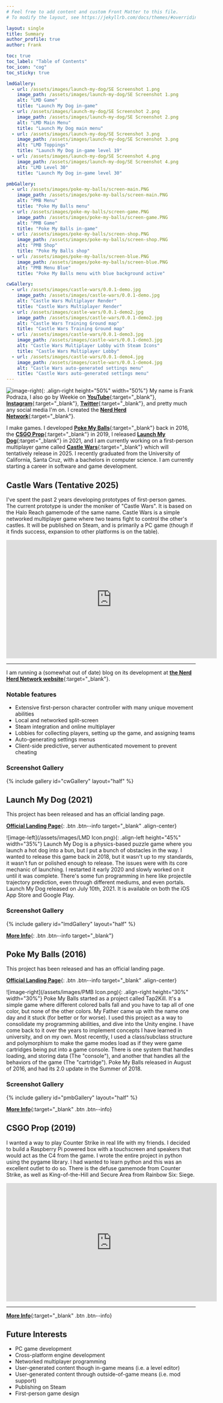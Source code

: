 ```yaml
---
# Feel free to add content and custom Front Matter to this file.
# To modify the layout, see https://jekyllrb.com/docs/themes/#overriding-theme-defaults

layout: single
title: Summary
author_profile: true
author: Frank

toc: true
toc_label: "Table of Contents"
toc_icon: "cog"
toc_sticky: true

lmdGallery:
  - url: /assets/images/launch-my-dog/SE Screenshot 1.png
    image_path: /assets/images/launch-my-dog/SE Screenshot 1.png
    alt: "LMD Game"
    title: "Launch My Dog in-game"
  - url: /assets/images/launch-my-dog/SE Screenshot 2.png
    image_path: /assets/images/launch-my-dog/SE Screenshot 2.png
    alt: "LMD Main Menu"
    title: "Launch My Dog main menu"
  - url: /assets/images/launch-my-dog/SE Screenshot 3.png
    image_path: /assets/images/launch-my-dog/SE Screenshot 3.png
    alt: "LMD Toppings"
    title: "Launch My Dog in-game level 19"
  - url: /assets/images/launch-my-dog/SE Screenshot 4.png
    image_path: /assets/images/launch-my-dog/SE Screenshot 4.png
    alt: "LMD Level 30"
    title: "Launch My Dog in-game level 30"

pmbGallery:
  - url: /assets/images/poke-my-balls/screen-main.PNG
    image_path: /assets/images/poke-my-balls/screen-main.PNG
    alt: "PMB Menu"
    title: "Poke My Balls menu"
  - url: /assets/images/poke-my-balls/screen-game.PNG
    image_path: /assets/images/poke-my-balls/screen-game.PNG
    alt: "PMB Game"
    title: "Poke My Balls in-game"
  - url: /assets/images/poke-my-balls/screen-shop.PNG
    image_path: /assets/images/poke-my-balls/screen-shop.PNG
    alt: "PMB Shop"
    title: "Poke My Balls shop"
  - url: /assets/images/poke-my-balls/screen-blue.PNG
    image_path: /assets/images/poke-my-balls/screen-blue.PNG
    alt: "PMB Menu Blue"
    title: "Poke My Balls menu with blue background active"

cwGallery:
  - url: /assets/images/castle-wars/0.0.1-demo.jpg
    image_path: /assets/images/castle-wars/0.0.1-demo.jpg
    alt: "Castle Wars Multiplayer Render"
    title: "Castle Wars Multiplayer Render"
  - url: /assets/images/castle-wars/0.0.1-demo2.jpg
    image_path: /assets/images/castle-wars/0.0.1-demo2.jpg
    alt: "Castle Wars Training Ground map"
    title: "Castle Wars Training Ground map"
  - url: /assets/images/castle-wars/0.0.1-demo3.jpg
    image_path: /assets/images/castle-wars/0.0.1-demo3.jpg
    alt: "Castle Wars Multiplayer Lobby with Steam Icons"
    title: "Castle Wars Multiplayer Lobby"
  - url: /assets/images/castle-wars/0.0.1-demo4.jpg
    image_path: /assets/images/castle-wars/0.0.1-demo4.jpg
    alt: "Castle Wars auto-generated settings menu"
    title: "Castle Wars auto-generated settings menu"
---
```


![image-right](/assets/images/frank-crop.png){: .align-right height="50%" width="50%"}
My name is Frank Podraza, I also go by Weekie on [**YouTube**](https://www.youtube.com/@weekie){:target="_blank"}, [**Instagram**](https://www.instagram.com/weekie_nhn/){:target="_blank"}, [**Twitter**](https://twitter.com/Weekie_NHN){:target="_blank"}, and pretty much any social media I'm on. I created the [**Nerd Herd Network**](https://www.nerdherd.network/){:target="_blank"}.

I make games. I developed [**Poke My Balls**](/projects/poke-my-balls/){:target="_blank"} back in 2016, the [**CSGO Prop**](/projects/csgo-prop/){:target="_blank"} in 2019,  I released [**Launch My Dog**](/projects/launch-my-dog/){:target="_blank"} in 2021, and I am currently working on a first-person multiplayer game called [**Castle Wars**](/projects/castle-wars/){:target="_blank"} which will tentatively release in 2025. I recently graduated from the University of California, Santa Cruz, with a bachelors in computer science. I am currently starting a career in software and game development.


## Castle Wars (Tentative 2025)

I've spent the past 2 years developing prototypes of first-person games. The current prototype is under the moniker of "Castle Wars". It is based on the Halo Reach gamemode of the same name. Castle Wars is a simple networked multiplayer game where two teams fight to control the other's castles. It will be published on Steam, and is primarily a PC game (though if it finds success, expansion to other platforms is on the table).

<iframe width="560" height="315" src="https://www.youtube.com/embed/videoseries?si=muBRuTV5VrMVnUed&amp;list=PLMQOp_clEoIvpAsdC6uXolmDoaQtEhrOE" title="YouTube video player" frameborder="0" allow="accelerometer; autoplay; clipboard-write; encrypted-media; gyroscope; picture-in-picture; web-share" allowfullscreen></iframe>

---

I am running a (somewhat out of date) blog on its development at [**the Nerd Herd Network website**](https://www.nerdherd.network/castle-wars/){:target="_blank"}.

### Notable features
- Extensive first-person character controller with many unique movement abilities
- Local and networked split-screen
- Steam integration and online multiplayer
- Lobbies for collecting players, setting up the game, and assigning teams
- Auto-generating settings menus 
- Client-side predictive, server authenticated movement to prevent cheating

### Screenshot Gallery
{% include gallery id="cwGallery" layout="half" %}

## Launch My Dog (2021)

This project has been released and has an official landing page.

[**Official Landing Page**](https://www.nerdherd.network/launch-my-dog/){: .btn .btn--info target="_blank" .align-center}

![image-left](/assets/images/LMD Icon.png){: .align-left height="45%" width="35%"}
Launch My Dog is a physics-based puzzle game where you launch a hot dog into a bun, but I put a bunch of obstacles in the way. I wanted to release this game back in 2018, but it wasn't up to my standards, it wasn't fun or polished enough to release. The issues were with its core mechanic of launching. I restarted it early 2020 and slowly worked on it until it was complete. There's some fun programming in here like projectile trajectory prediction, even through different mediums, and even portals. Launch My Dog released on July 10th, 2021. It is available on both the iOS App Store and Google Play.

### Screenshot Gallery
{% include gallery id="lmdGallery" layout="half" %}

[**More Info**](/projects/launch-my-dog/){: .btn .btn--info target="_blank"}

## Poke My Balls (2016)

This project has been released and has an official landing page.

[**Official Landing Page**](https://www.nerdherd.network/poke-my-balls/){: .btn .btn--info target="_blank" .align-center}

![image-right](/assets/images/PMB Icon.png){: .align-right height="30%" width="30%"}
Poke My Balls started as a project called Tap2Kill. It's a simple game where different colored balls fall and you have to tap all of one color, but none of the other colors. My Father came up with the name one day and it stuck (for better or for worse). I used this project as a way to consolidate my programming abilities, and dive into the Unity engine. I have come back to it over the years to implement concepts I have learned in university, and on my own. Most recently, I used a class/subclass structure and polymorphism to make the game modes load as if they were game cartridges being put into a game console. There is one system that handles loading, and storing data (The "console"), and another that handles all the behaviors of the game (The "cartridge"). Poke My Balls released in August of 2016, and had its 2.0 update in the Summer of 2018.

### Screenshot Gallery
{% include gallery id="pmbGallery" layout="half" %}

[**More Info**](/projects/poke-my-balls/){:target="_blank" .btn .btn--info}

## CSGO Prop (2019)

I wanted a way to play Counter Strike in real life with my friends. I decided to build a Raspberry Pi powered box with a touchscreen and speakers that would act as the C4 from the game. I wrote the entire project in python using the pygame library. I had wanted to learn python and this was an excellent outlet to do so. There is the defuse gamemode from Counter Strike, as well as King-of-the-Hill and Secure Area from Rainbow Six: Siege.

<iframe width="560" height="315" src="https://www.youtube.com/embed/K_t29QqYVi8" title="YouTube video player" frameborder="0" allow="accelerometer; autoplay; clipboard-write; encrypted-media; gyroscope; picture-in-picture" allowfullscreen></iframe>  

----

[**More Info**](/projects/csgo-prop/){:target="_blank" .btn .btn--info}

## Future Interests
- PC game development
- Cross-platform engine development
- Networked multiplayer programming
- User-generated content though in-game means (i.e. a level editor)
- User-generated content through outside-of-game means (i.e. mod support)
- Publishing on Steam
- First-person game design
